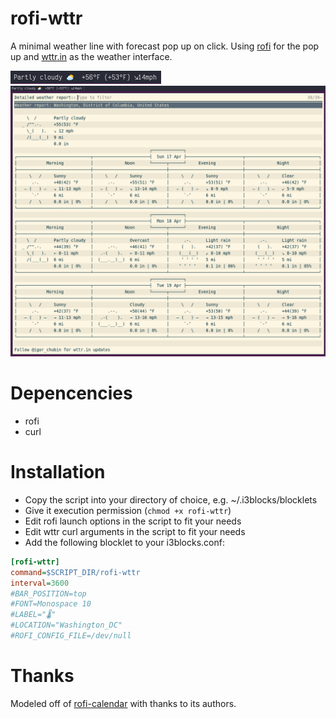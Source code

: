 # rofi-wttr

A minimal weather line with forecast pop up on click. Using [rofi](https://github.com/davatorium/rofi) for the pop up and [wttr.in](https://wttr.in/) as the weather interface.

![The statusbar weather](rofi-wttr-status-line.png)
![The weather forecast popup](rofi-wttr-detail.png)

# Depencencies

* rofi
* curl

# Installation

* Copy the script into your directory of choice, e.g. ~/.i3blocks/blocklets
* Give it execution permission (`chmod +x rofi-wttr`)
* Edit rofi launch options in the script to fit your needs
* Edit wttr curl arguments in the script to fit your needs
* Add the following blocklet to your i3blocks.conf:

```ini
[rofi-wttr]
command=$SCRIPT_DIR/rofi-wttr
interval=3600
#BAR_POSITION=top
#FONT=Monospace 10
#LABEL="🌡️"
#LOCATION="Washington_DC"
#ROFI_CONFIG_FILE=/dev/null
```

# Thanks
Modeled off of [rofi-calendar](https://github.com/vivien/i3blocks-contrib/tree/master/rofi-calendar) with thanks to its authors.
